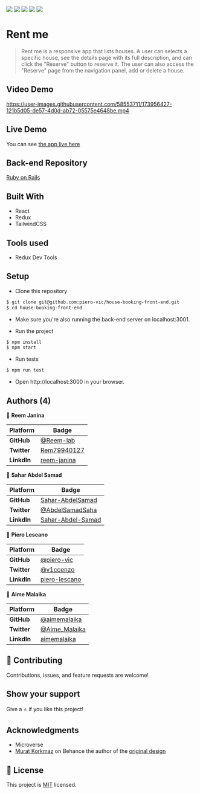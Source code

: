 ![](https://img.shields.io/badge/Microverse-blueviolet)
![](https://img.shields.io/static/v1?label=BY&message=Reemoz&color=pink)
![](https://img.shields.io/static/v1?label=BY&message=Sahar&color=red)
![](https://img.shields.io/static/v1?label=BY&message=Piero&color=blue)
![](https://img.shields.io/static/v1?label=BY&message=Aime&color=green)

# Rent me

> Rent me is a responsive app that lists houses. A user can selects a specific house, see the details page with its full description, and can click the "Reserve" button to reserve it. The user can also access the "Reserve" page from the navigation panel, add or delete a house.


## Video Demo



https://user-images.githubusercontent.com/58553711/173956427-121b5d05-de57-4d0d-ab72-05575e4648be.mp4




## Live Demo

You can see [the app live here](https://rent-me-capstone-project.netlify.app/)

## Back-end Repository 

[Ruby on Rails](https://github.com/Reem-lab/house-booking-back-end)

## Built With

- React
- Redux
- TailwindCSS

## Tools used

- Redux Dev Tools

## Setup

- Clone this repository

```bash
$ git clone git@github.com:piero-vic/house-booking-front-end.git
$ cd house-booking-front-end
```

- Make sure you're also running the back-end server on localhost:3001.

- Run the project

```bash
$ npm install
$ npm start
```

- Run tests

```bash
$ npm run test
```

- Open http://localhost:3000 in your browser.

## Authors (4)

👤 **Reem Janina**

 Platform | Badge |
 --- | --- |
 **GitHub**  | [@Reem-lab](https://github.com/Reem-lab)
 **Twitter** | [Rem79940127](https://twitter.com/Rem79940127)
 **LinkdIn** | [reem-janina](https://www.linkedin.com/in/reem-janina-ab74ab21a/)

 👤 **Sahar Abdel Samad**

 Platform | Badge |
 --- | --- |
 **GitHub**  | [Sahar-AbdelSamad](https://github.com/Sahar-AbdelSamad)
 **Twitter** | [@AbdelSamadSaha](https://twitter.com/AbdelSamadSahar)
 **LinkdIn** | [Sahar-Abdel-Samad](https://www.linkedin.com/in/sahar-abdel-samad/)

 👤 **Piero Lescano**

 Platform | Badge |
 --- | --- |
 **GitHub**  | [@piero-vic](https://github.com/piero-vic)
 **Twitter** | [@v1ccenzo](https://twitter.com/v1ccenzo)
 **LinkdIn** | [piero-lescano](https://www.linkedin.com/in/piero-lescano/)

 👤 **Aime Malaika**

 Platform | Badge |
 --- | --- |
 **GitHub**  | [@aimemalaika](https://github.com/aimemalaika)
 **Twitter** | [@Aime_Malaika](https://twitter.com/Aime_Malaika)
 **LinkdIn** | [aimemalaika](https://www.linkedin.com/in/aimemalaika/)


## 🤝 Contributing

Contributions, issues, and feature requests are welcome!

## Show your support

Give a ⭐️ if you like this project!

## Acknowledgments

- Microverse
- [Murat Korkmaz](https://www.behance.net/muratk) on Behance the author of the [original design](https://www.behance.net/gallery/26425031/Vespa-Responsive-Redesign)

## 📝 License

This project is [MIT](./LICENSE) licensed.
